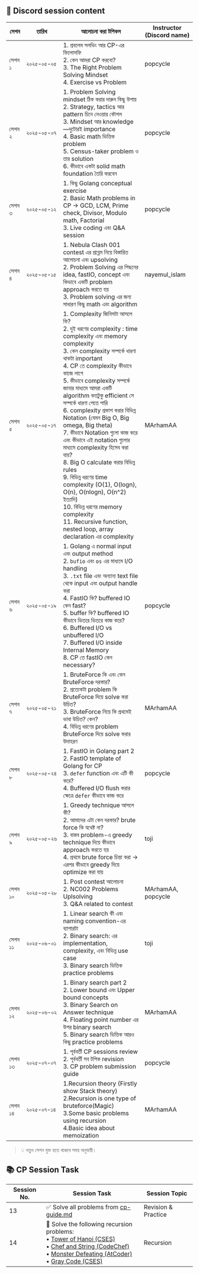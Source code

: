 ## 📅 Discord session content

| সেশন     | তারিখ      | আলোচনা করা টপিকস                                                                                                                                                                                                                                                                                                                                                                                                                                                                                                                                                                                                                                  | Instructor (Discord name) |
|----------|------------|---------------------------------------------------------------------------------------------------------------------------------------------------------------------------------------------------------------------------------------------------------------------------------------------------------------------------------------------------------------------------------------------------------------------------------------------------------------------------------------------------------------------------------------------------------------------------------------------------------------------------------------------|----------------------------|
| সেশন ১   | ২০২৫-০৫-০৫ | 1. প্রবলেম সলভিং আর CP-এর ফিলোসফি<br>2. কেন আমরা CP করবো?<br>3. The Right Problem Solving Mindset<br>4. Exercise vs Problem                                                                                                                                                                                                                                                                                                                                                                                                                                                                                 | popcycle                   |
| সেশন ২   | ২০২৫-০৫-০৭ | 1. Problem Solving mindset ঠিক করার দারুন কিছু উপায়<br>2. Strategy, tactics আর pattern চিনে নেওয়ার কৌশল<br>3. Mindset আর knowledge—দুটোরই importance<br>4. Basic math ভিত্তিক problem<br>5. Census-taker problem ও তার solution<br>6. কীভাবে একটা solid math foundation তৈরি করবেন                                                                                                                                                                                                                                                                                                    | popcycle                   |
| সেশন ৩   | ২০২৫-০৫-১২ | 1. কিছু Golang conceptual exercise<br>2. Basic Math problems in CP → GCD, LCM, Prime check, Divisor, Modulo math, Factorial<br>3. Live coding এবং Q&A session                                                                                                                                                                                                                                                                                                                                                                                                                                                                       | popcycle                   |
| সেশন ৪   | ২০২৫-০৫-১৫ | 1. Nebula Clash 001 contest এর প্রব্লেম নিয়ে বিস্তারিত আলোচনা এবং upsolving<br>2. Problem Solving এর পিছনের idea, fastIO, concept এবং কিভাবে একটি problem approach করতে হয়<br>3. Problem solving এর জন্য সাধারণ কিছু math এবং algorithm                                                                                                                                                                                                                                                                                                                                                             | nayemul_islam              |
| সেশন ৫   | ২০২৫-০৫-১৭ | 1. Complexity জিনিসটা আসলে কি?<br>2. দুই ধরণের complexity : time complexity এবং memory complexity<br>3. কেন complexity সম্পর্কে ধারণা থাকটা important<br>4. CP তে complexity কীভাবে কাজে লাগে<br>5. কীভাবে complexity সম্পর্কে জানার মাধ্যমে আমরা একটি algorithm কতটুকু efficient সে সম্পর্কে ধারণা পেতে পারি<br>6. complexity প্রকাশ করার বিভিন্ন Notation (যেমন Big O, Big omega, Big theta)<br>7. কীভাবে Notation গুলো কাজ করে এবং কীভাবে এই notation গুলোর মাধ্যমে complexity হিসেব করা যায়?<br>8. Big O calculate করার বিভিন্ন rules<br>9. বিভিন্ন ধরণের time complexity (O(1), O(logn), O(n), O(nlogn), O(n^2) ইত্যাদি)<br>10. বিভিন্ন ধরণের memory complexity<br>11. Recursive function, nested loop, array declaration এর complexity | MArhamAA                   |
| সেশন ৬   | ২০২৫-০৫-১৯ | 1. Golang এ normal input এবং output method<br>2. `bufio` এবং `os` এর মাধ্যমে I/O handling<br>3. `.txt` file এবং অন্যান্য text file থেকে input এবং output handle করা<br>4. FastIO কি? buffered IO কেন fast?<br>5. buffer কি? buffered IO কীভাবে ভিতরে ভিতরে কাজ করে?<br>6. Buffered I/O vs unbuffered I/O<br>7. Buffered I/O inside Internal Memory<br>8. CP তে fastIO কেন necessary?                                                                                                                                                                                                                                                                         | popcycle                   |
| সেশন ৭   | ২০২৫-০৫-২১ | 1. BruteForce কি এবং কেন BruteForce দরকার?<br>2. প্রত্যেকটা problem কি BruteForce দিয়ে solve করা উচিত?<br>3. BruteForce নিয়ে কি প্রথমেই ভাবা উচিত? কেন?<br>4. বিভিন্ন ধরণের problem BruteForce দিয়ে solve করার উদাহরণ                                                                                                                                                                                                                                                                                                                                                                                                          | MArhamAA                   |
| সেশন ৮   | ২০২৫-০৫-২৪ | 1. FastIO in Golang part 2<br>2. FastIO template of Golang for CP<br>3. `defer` function এবং এটি কী করে?<br>4. Buffered I/O flush করার ক্ষেত্রে `defer` কীভাবে কাজ করে                                                                                                                                                                                                                                                                                                                                                                                                                                                      | popcycle                   |
| সেশন ৯   | ২০২৫-০৫-২৬ | 1. Greedy technique আসলে কী?<br>2. আমাদের এটা কেন দরকার? brute force কি যথেষ্ট না?<br>3. বাস্তব problem-এ greedy technique দিয়ে কীভাবে approach করতে হয়<br>4. প্রথমে brute force চিন্তা করা → এরপর কীভাবে greedy দিয়ে optimize করা যায়                                                                                                                                                                                                                                                                                                                                                                              | toji                       |
| সেশন ১০ | ২০২৫-০৫-২৮ | 1. Post contest আলোচনা<br>2. NC002 Problems Uplsolving<br>3. Q&A related to contest                                                                                                                                                                                                                                                                                                                                                                                                                                                                                                                                 | MArhamAA, popcycle         |
| সেশন ১১ | ২০২৫-০৬-০১ | 1. Linear search কী এবং naming convention-এর ব্যাপারটা<br>2. Binary search: এর implementation, complexity, এবং বিভিন্ন use case<br>3. Binary search ভিত্তিক practice problems                                                                                                                                                                                                                                                                                                                                                                                                                                                                 | toji                       |
| সেশন ১২ | ২০২৫-০৬-০২ | 1. Binary search part 2<br>2. Lower bound এবং Upper bound concepts<br>3. Binary Search on Answer technique<br>4. Floating point number এর উপর binary search<br>5. Binary search ভিত্তিক আরও কিছু practice problems                                                                                                                                                                                                                                                                                                                                                                                                                        | MArhamAA                   |
| সেশন ১৩ | ২০২৫-০৭-০৭ | 1. পূর্ববর্তী CP sessions  review <br>2. পূর্ববর্তী সব টপিক revision <br> 3. CP problem submission guide                                                                                                                                                                                   | popcycle                   |
| সেশন ১৪ | ২০২৫-০৭-১৪ |  1.Recursion theory (Firstly show Stack theory) <br> 2.Recursion is one type of bruteforce(Magic) <br> 3.Some basic problems using recursion <br> 4.Basic idea about memoization                                                                                                                                                                                                   | MArhamAA                        |


> 💡 নতুন সেশন যুক্ত হতে থাকবে সময় অনুযায়ী।






## 📚 CP Session Task

| Session No. | Session Task                                                                                                                                                                                                                                                                                                                                 | Session Topic       |
| ----------- | -------------------------------------------------------------------------------------------------------------------------------------------------------------------------------------------------------------------------------------------------------------------------------------------------------------------------------------------- | ------------------- |
| 13          | ✅ Solve all problems from [cp-guide.md](./cp-guide.md)                                                                                                                                                                                                                                                                                       | Revision & Practice |
| 14          | 🔁 Solve the following recursion problems:<br>• [Tower of Hanoi (CSES)](https://cses.fi/problemset/task/2165)<br>• [Chef and String (CodeChef)](https://www.codechef.com/problems/CHRL1)<br>• [Monster Defeating (AtCoder)](https://atcoder.jp/contests/abc153/tasks/abc153_d)<br>• [Gray Code (CSES)](https://cses.fi/problemset/task/2205) | Recursion           |

